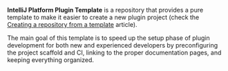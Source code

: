 <!-- Plugin description -->
**IntelliJ Platform Plugin Template** is a repository that provides a pure template to make it easier to create a new
plugin project (check the [Creating a repository from a template][gh:template] article).

The main goal of this template is to speed up the setup phase of plugin development for both new and experienced
developers by preconfiguring the project scaffold and CI, linking to the proper documentation pages, and keeping
everything organized.

[gh:template]: https://docs.github.com/en/repositories/creating-and-managing-repositories/creating-a-repository-from-a-template
<!-- Plugin description end -->
